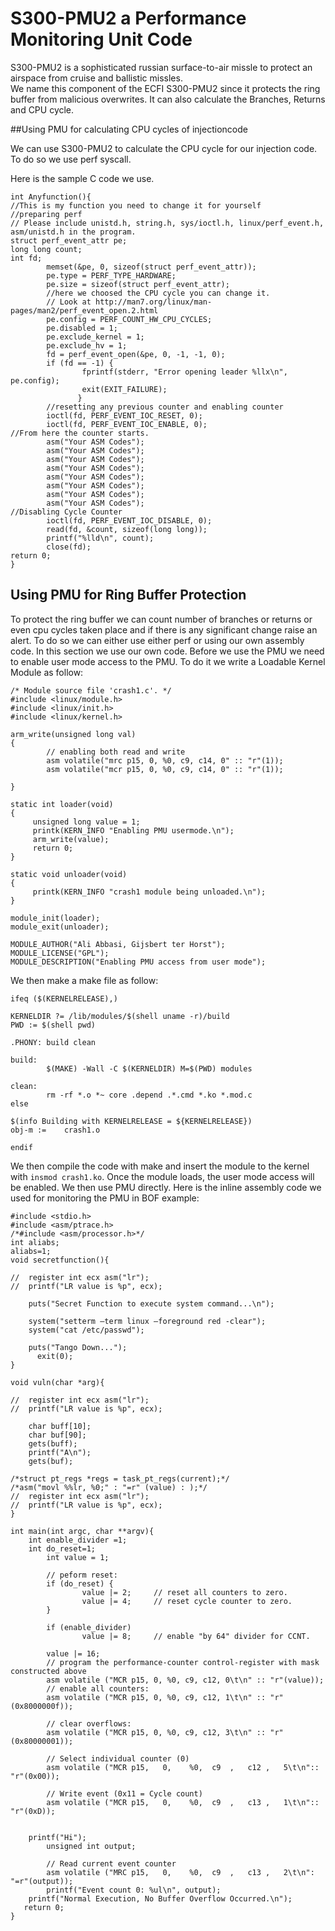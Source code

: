 # S300-PMU2 a Performance Monitoring Unit Code

S300-PMU2 is a sophisticated russian surface-to-air missle to protect an airspace from cruise and ballistic missles.  
We name this component of the ECFI S300-PMU2 since it protects the ring buffer from malicious overwrites. It can also calculate the Branches, Returns and CPU cycle.

##Using PMU for calculating CPU cycles of injectioncode

We can use S300-PMU2 to calculate the CPU cycle for our injection code. To do so we use perf syscall. 

Here is the sample C code we use. 
``` 
int Anyfunction(){
//This is my function you need to change it for yourself
//preparing perf
// Please include unistd.h, string.h, sys/ioctl.h, linux/perf_event.h, asm/unistd.h in the program.
struct perf_event_attr pe;
long long count;
int fd;
        memset(&pe, 0, sizeof(struct perf_event_attr));
        pe.type = PERF_TYPE_HARDWARE;
        pe.size = sizeof(struct perf_event_attr);
        //here we choosed the CPU cycle you can change it.
        // Look at http://man7.org/linux/man-pages/man2/perf_event_open.2.html
        pe.config = PERF_COUNT_HW_CPU_CYCLES;
        pe.disabled = 1;
        pe.exclude_kernel = 1;
        pe.exclude_hv = 1;
        fd = perf_event_open(&pe, 0, -1, -1, 0);
        if (fd == -1) {
                fprintf(stderr, "Error opening leader %llx\n", pe.config);
                exit(EXIT_FAILURE);
               }
        //resetting any previous counter and enabling counter
        ioctl(fd, PERF_EVENT_IOC_RESET, 0);
        ioctl(fd, PERF_EVENT_IOC_ENABLE, 0);
//From here the counter starts.
        asm("Your ASM Codes");
        asm("Your ASM Codes");
        asm("Your ASM Codes");
        asm("Your ASM Codes");
        asm("Your ASM Codes");
        asm("Your ASM Codes");
        asm("Your ASM Codes");
        asm("Your ASM Codes");
//Disabling Cycle Counter
        ioctl(fd, PERF_EVENT_IOC_DISABLE, 0);
        read(fd, &count, sizeof(long long));
        printf("%lld\n", count);
        close(fd);
return 0;
}

```
## Using PMU for Ring Buffer Protection
To protect the ring buffer we can count number of branches or returns or even cpu cycles taken place and if there is any significant change raise an alert. To do so we can either use either perf or using our own assembly code. In this section we use our own code.
Before we use the PMU we need to enable user mode access to the PMU. To do it we write a Loadable Kernel Module as follow:

``` 
/* Module source file 'crash1.c'. */
#include <linux/module.h>
#include <linux/init.h>
#include <linux/kernel.h>

arm_write(unsigned long val)
{
        // enabling both read and write
        asm volatile("mrc p15, 0, %0, c9, c14, 0" :: "r"(1));
        asm volatile("mcr p15, 0, %0, c9, c14, 0" :: "r"(1));

}

static int loader(void)
{
     unsigned long value = 1;
     printk(KERN_INFO "Enabling PMU usermode.\n");
     arm_write(value);
     return 0;
}

static void unloader(void)
{
     printk(KERN_INFO "crash1 module being unloaded.\n");
}

module_init(loader);
module_exit(unloader);

MODULE_AUTHOR("Ali Abbasi, Gijsbert ter Horst");
MODULE_LICENSE("GPL");
MODULE_DESCRIPTION("Enabling PMU access from user mode");
```

We then make a make file as follow:

``` 
ifeq ($(KERNELRELEASE),)

KERNELDIR ?= /lib/modules/$(shell uname -r)/build
PWD := $(shell pwd)

.PHONY: build clean

build:
        $(MAKE) -Wall -C $(KERNELDIR) M=$(PWD) modules

clean:
        rm -rf *.o *~ core .depend .*.cmd *.ko *.mod.c
else

$(info Building with KERNELRELEASE = ${KERNELRELEASE})
obj-m :=    crash1.o

endif
```

We then compile the code with make and insert the module to the kernel with `insmod crash1.ko`. Once the module loads, the user mode access will be enabled. We then use PMU directly. Here is the inline assembly code we used for monitoring the PMU in BOF example:

``` 
#include <stdio.h>
#include <asm/ptrace.h>
/*#include <asm/processor.h>*/
int aliabs;
aliabs=1;
void secretfunction(){

//	register int ecx asm("lr");
//	printf("LR value is %p", ecx);

	puts("Secret Function to execute system command...\n");

	system("setterm –term linux –foreground red -clear");
	system("cat /etc/passwd");

	puts("Tango Down...");
      exit(0);
}

void vuln(char *arg){

//	register int ecx asm("lr");
//	printf("LR value is %p", ecx);

	char buff[10];
	char buf[90];
	gets(buff);
	printf("A\n");
	gets(buf);

/*struct pt_regs *regs = task_pt_regs(current);*/
/*asm("movl %%lr, %0;" : "=r" (value) : );*/
//	register int ecx asm("lr");
//	printf("LR value is %p", ecx);
}

int main(int argc, char **argv){
	int enable_divider =1;
	int do_reset=1;
        int value = 1;

        // peform reset:
        if (do_reset) {
                value |= 2;     // reset all counters to zero.
                value |= 4;     // reset cycle counter to zero.
        }

        if (enable_divider)
                value |= 8;     // enable "by 64" divider for CCNT.

        value |= 16;
        // program the performance-counter control-register with mask constructed above
        asm volatile ("MCR p15, 0, %0, c9, c12, 0\t\n" :: "r"(value));
        // enable all counters:
        asm volatile ("MCR p15, 0, %0, c9, c12, 1\t\n" :: "r"(0x8000000f));

        // clear overflows:
        asm volatile ("MCR p15, 0, %0, c9, c12, 3\t\n" :: "r"(0x80000001));

        // Select individual counter (0)
        asm volatile ("MCR p15,   0,    %0,  c9  ,   c12 ,   5\t\n":: "r"(0x00));

        // Write event (0x11 = Cycle count)
        asm volatile ("MCR p15,   0,    %0,  c9  ,   c13 ,   1\t\n":: "r"(0xD));


	printf("Hi");
        unsigned int output;

        // Read current event counter
        asm volatile ("MRC p15,   0,    %0,  c9  ,   c13 ,   2\t\n": "=r"(output));
    	printf("Event count	0: %ul\n", output);
	printf("Normal Execution, No Buffer Overflow Occurred.\n");
   return 0;
}

```

